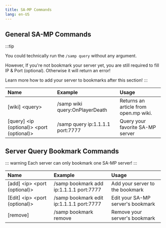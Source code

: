 ```yaml
---
title: SA-MP Commands
lang: en-US
---
```


## General SA-MP Commands

:::tip

You could technically run the `/samp query` without any argument.

However, If you're not bookmark your server yet, you are still required to fill IP & Port (optional). Otherwise it will return an error!

Learn more how to add your server to bookmarks after this section!
:::

| Name                                                  | Example                          | Usage                                 |
| :---------------------------------------------------- | :------------------------------- | :------------------------------------ |
| [wiki] &lt;query&gt;                                  | /samp wiki query:OnPlayerDeath   | Returns an article from open.mp wiki. |
| [query] &lt;ip (optional)&gt; &lt;port (optional)&gt; | /samp query ip:1.1.1.1 port:7777 | Query your favorite SA-MP server      |

## Server Query Bookmark Commands

::: warning
Each server can only bookmark one SA-MP server!
:::

| Name                                      | Example                                  | Usage                             |
| :---------------------------------------- | :--------------------------------------- | :-------------------------------- |
| [add] &lt;ip&gt; &lt;port (optional)&gt;  | /samp bookmark add ip:1.1.1.1 port:7777  | Add your server to the bookmark   |
| [Edit] &lt;ip&gt; &lt;port (optional)&gt; | /samp bookmark edit ip:1.1.1.1 port:7777 | Edit your SA-MP server's bookmark |
| [remove]                                  | /samp bookmark remove                    | Remove your server's bookmark     |

